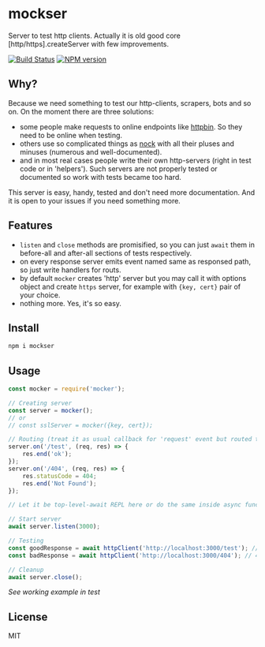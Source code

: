 # mockser

Server to test http clients. Actually it is old good core [http/https].createServer with few improvements.

[![Build Status][travis-image]][travis-url]
[![NPM version][npm-image]][npm-url]

## Why?

Because we need something to test our http-clients, scrapers, bots and so on. On the moment there are three solutions:

* some people make requests to online endpoints like [httpbin](http://httpbin.org). So they need to be online when testing.
* others use so complicated things as [nock](https://github.com/node-nock/nock) with all their pluses and minuses (numerous and well-documented).
* and in most real cases people write their own http-servers (right in test code or in 'helpers'). Such servers are not properly tested or documented so work with tests became too hard.

This server is easy, handy, tested and don't need more documentation. And it is open to your issues if you need something more.

## Features

* `listen` and `close` methods are promisified, so you can just `await` them in before-all and after-all sections of tests respectively.
* on every response server emits event named same as responsed path, so just write handlers for routs.
* by default `mocker` creates 'http' server but you may call it with options object and create `https` server, for example with `{key, cert}` pair of your choice.
* nothing more. Yes, it's so easy.

## Install

```bash
npm i mockser
```

## Usage

```js
const mocker = require('mocker');

// Creating server
const server = mocker();
// or
// const sslServer = mocker({key, cert});

// Routing (treat it as usual callback for 'request' event but routed to specific path)
server.on('/test', (req, res) => {
    res.end('ok');
});
server.on('/404', (req, res) => {
    res.statusCode = 404;
    res.end('Not Found');
});

// Let it be top-level-await REPL here or do the same inside async function

// Start server
await server.listen(3000);

// Testing
const goodResponse = await httpClient('http://localhost:3000/test'); // 200 - ok
const badResponse = await httpClient('http://localhost:3000/404'); // 404 - Not Found

// Cleanup
await server.close();

```

_See working example in test_

## License

MIT

[npm-url]: https://npmjs.org/package/mockser
[npm-image]: https://badge.fury.io/js/mockser.svg
[travis-url]: https://travis-ci.org/astur/mockser
[travis-image]: https://travis-ci.org/astur/mockser.svg?branch=master